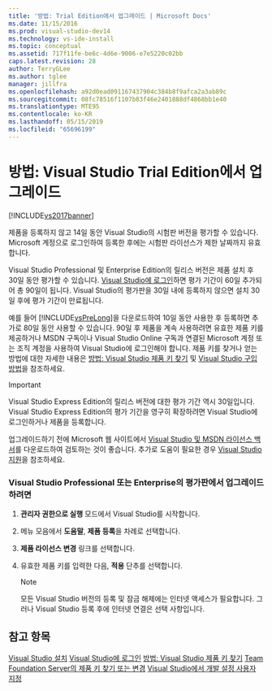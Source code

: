 ```yaml
---
title: '방법: Trial Edition에서 업그레이드 | Microsoft Docs'
ms.date: 11/15/2016
ms.prod: visual-studio-dev14
ms.technology: vs-ide-install
ms.topic: conceptual
ms.assetid: 717f11fe-be6c-4d6e-9006-e7e5220c02bb
caps.latest.revision: 28
author: TerryGLee
ms.author: tglee
manager: jillfra
ms.openlocfilehash: a92d0ead091167437904c384b8f9afca2a3ab89c
ms.sourcegitcommit: 08fc78516f1107b83f46e2401888df4868bb1e40
ms.translationtype: MTE95
ms.contentlocale: ko-KR
ms.lasthandoff: 05/15/2019
ms.locfileid: "65696199"
---
```

# <a name="how-to-upgrade-from-a-trial-edition-of-visual-studio"></a>방법: Visual Studio Trial Edition에서 업그레이드
[!INCLUDE[vs2017banner](../includes/vs2017banner.md)]

제품을 등록하지 않고 14일 동안 Visual Studio의 시험판 버전을 평가할 수 있습니다. Microsoft 계정으로 로그인하여 등록한 후에는 시험판 라이선스가 제한 날짜까지 유효합니다.

 Visual Studio Professional 및 Enterprise Edition의 릴리스 버전은 제품 설치 후 30일 동안 평가할 수 있습니다. [Visual Studio에 로그인](../ide/signing-in-to-visual-studio.md)하면 평가 기간이 60일 추가되어 총 90일이 됩니다. Visual Studio의 평가판을 30일 내에 등록하지 않으면 설치 30일 후에 평가 기간이 만료됩니다.

 예를 들어 [!INCLUDE[vsPreLong](../includes/vsprelong-md.md)]을 다운로드하여 10일 동안 사용한 후 등록하면 추가로 80일 동안 사용할 수 있습니다. 90일 후 제품을 계속 사용하려면 유효한 제품 키를 제공하거나 MSDN 구독이나 Visual Studio Online 구독과 연결된 Microsoft 계정 또는 조직 계정을 사용하여 Visual Studio에 로그인해야 합니다. 제품 키를 찾거나 얻는 방법에 대한 자세한 내용은 [방법: Visual Studio 제품 키 찾기](../install/how-to-locate-the-visual-studio-product-key.md) 및 [Visual Studio 구입 방법](http://www.visualstudio.com/products/how-to-buy-vs)을 참조하세요.

> [!IMPORTANT]
> Visual Studio Express Edition의 릴리스 버전에 대한 평가 기간 역시 30일입니다. Visual Studio Express Edition의 평가 기간을 영구히 확장하려면 Visual Studio에 로그인하거나 제품을 등록합니다.

 업그레이드하기 전에 Microsoft 웹 사이트에서 [Visual Studio 및 MSDN 라이선스 백서](http://www.microsoft.com/download/details.aspx?id=13350)를 다운로드하여 검토하는 것이 좋습니다. 추가로 도움이 필요한 경우 [Visual Studio 지원](http://support.microsoft.com/ph/1117/en-us)을 참조하세요.

### <a name="to-upgrade-from-a-trial-edition-of-visual-studio-professional-or-enterprise"></a>Visual Studio Professional 또는 Enterprise의 평가판에서 업그레이드하려면

1. **관리자 권한으로 실행** 모드에서 Visual Studio를 시작합니다.

2. 메뉴 모음에서 **도움말**, **제품 등록**을 차례로 선택합니다.

3. **제품 라이선스 변경** 링크를 선택합니다.

4. 유효한 제품 키를 입력한 다음, **적용** 단추를 선택합니다.

    > [!NOTE]
    > 모든 Visual Studio 버전의 등록 및 잠금 해제에는 인터넷 액세스가 필요합니다. 그러나 Visual Studio 등록 후에 인터넷 연결은 선택 사항입니다.

## <a name="see-also"></a>참고 항목
 [Visual Studio 설치](../install/install-visual-studio-2015.md) [Visual Studio에 로그인](../ide/signing-in-to-visual-studio.md) [방법: Visual Studio 제품 키 찾기](../install/how-to-locate-the-visual-studio-product-key.md) [Team Foundation Server의 제품 키 찾기 또는 변경](https://msdn.microsoft.com/library/64f29927-b520-4c9f-b633-bcb527e562cd) [Visual Studio에서 개발 설정 사용자 지정](https://msdn.microsoft.com/22c4debb-4e31-47a8-8f19-16f328d7dcd3)